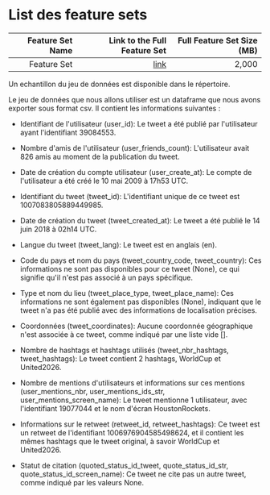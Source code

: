 # List des feature sets
|  Feature Set Name | Link to the Full Feature Set   | Full Feature Set Size (MB)  |
| ---:| ---: | ---: |
| Feature Set  | [link](https://uttroyes-my.sharepoint.com/:x:/g/personal/nathanael_gabriel_kala_utt_fr/EVuDCIw25AxMtwe96k03_5YBMNKP7i3I4o9fxQQN-WbOTQ?e=xnjNAc) | 2,000 |

Un echantillon du jeu de données est disponible dans le répertoire.
  
Le jeu de données que nous allons utiliser est un dataframe que nous avons exporter sous format csv. Il contient les informations suivantes : 
  
* Identifiant de l'utilisateur (user_id): Le tweet a été publié par l'utilisateur ayant l'identifiant 39084553.

* Nombre d'amis de l'utilisateur (user_friends_count): L'utilisateur avait 826 amis au moment de la publication du tweet.

* Date de création du compte utilisateur (user_create_at): Le compte de l'utilisateur a été créé le 10 mai 2009 à 17h53 UTC.

* Identifiant du tweet (tweet_id): L'identifiant unique de ce tweet est 1007083805889449985.

* Date de création du tweet (tweet_created_at): Le tweet a été publié le 14 juin 2018 à 02h14 UTC.

* Langue du tweet (tweet_lang): Le tweet est en anglais (en).

* Code du pays et nom du pays (tweet_country_code, tweet_country): Ces informations ne sont pas disponibles pour ce tweet (None), ce qui signifie qu'il n'est pas associé à un pays spécifique.

* Type et nom du lieu (tweet_place_type, tweet_place_name): Ces informations ne sont également pas disponibles (None), indiquant que le tweet n'a pas été publié avec des informations de localisation précises.

* Coordonnées (tweet_coordinates): Aucune coordonnée géographique n'est associée à ce tweet, comme indiqué par une liste vide [].

* Nombre de hashtags et hashtags utilisés (tweet_nbr_hashtags, tweet_hashtags): Le tweet contient 2 hashtags, WorldCup et United2026.

* Nombre de mentions d'utilisateurs et informations sur ces mentions (user_mentions_nbr, user_mentions_ids_str, user_mentions_screen_name): Le tweet mentionne 1 utilisateur, avec l'identifiant 19077044 et le nom d'écran HoustonRockets.

* Informations sur le retweet (retweet_id, retweet_hashtags): Ce tweet est un retweet de l'identifiant 1006976904585498624, et il contient les mêmes hashtags que le tweet original, à savoir WorldCup et United2026.

* Statut de citation (quoted_status_id_tweet, quote_status_id_str, quote_status_id_screen_name): Ce tweet ne cite pas un autre tweet, comme indiqué par les valeurs None.